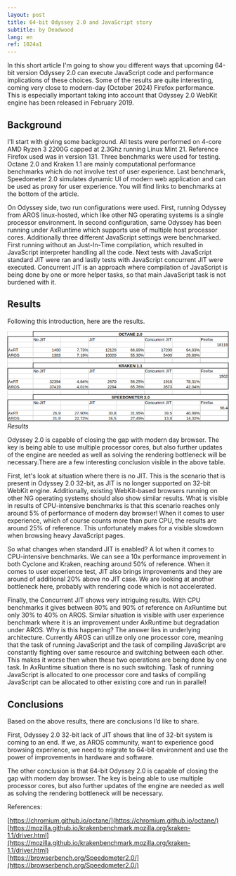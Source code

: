```yaml
---
layout: post
title: 64-bit Odyssey 2.0 and JavaScript story
subtitle: by Deadwood
lang: en
ref: 1024a1
---
```


In this short article I'm going to show you different ways that upcoming 64-bit version Odyssey 2.0 can execute JavaScript code and performance implications of these choices. Some of the results are quite interesting, coming very close to modern-day (October 2024) Firefox performance. This is especially important taking into account that Odyssey 2.0 WebKit engine has been released in February 2019.  

## Background

I'll start with giving some background. All tests were performed on 4-core AMD Ryzen 3 2200G capped at 2.3Ghz running Linux Mint 21. Reference Firefox used was in version 131. Three benchmarks were used for testing. Octane 2.0 and Kraken 1.1 are mainly computational performance benchmarks which do not involve test of user experience. Last benchmark, Speedometer 2.0 simulates dynamic UI of modern web application and can be used as proxy for user experience. You will find links to benchmarks at the bottom of the article.  

On Odyssey side, two run configurations were used. First, running Odyssey from AROS linux-hosted, which like other NG operating systems is a single processor environment. In second configuration, same Odyssey has been running under AxRuntime which supports use of multiple host processor cores. Additionally three different JavaScript settings were benchmarked. First running without an Just-In-Time compilation, which resulted in JavaScript interpreter handling all the code. Next tests with JavaScript standard JIT were ran and lastly tests with JavaScript concurrent JIT were executed. Concurrent JIT is an approach where compilation of JavaScript is being done by one or more helper tasks, so that main JavaScript task is not burdened with it.  

## Results

Following this introduction, here are the results.  

![Results](/assets/img/art.png)
*Results*

Odyssey 2.0 is capable of closing the gap with modern day browser. The key is being able to use multiple processor cores, but also further updates of the engine are needed as well as solving the rendering bottleneck will be necessary.There are a few interesting conclusion visible in the above table.  

First, let's look at situation where there is no JIT. This is the scenario that is present in Odyssey 2.0 32-bit, as JIT is no longer supported on 32-bit WebKit engine. Additionally, existing WebKit-based browsers running on other NG operating systems should also show similar results. What is visible in results of CPU-intensive benchmarks is that this scenario reaches only around 5% of performance of modern day browser! When it comes to user experience, which of course counts more than pure CPU, the results are around 25% of reference. This unfortunately makes for a visible slowdown when browsing heavy JavaScript pages.  

So what changes when standard JIT is enabled? A lot when it comes to CPU-intensive benchmarks. We can see a 10x performance improvement in both Cyclone and Kraken, reaching around 50% of reference. When it comes to user experience test, JIT also brings improvements and they are around of additional 20% above no JIT case. We are looking at another bottleneck here, probably with rendering code which is not accelerated.  

Finally, the Concurrent JIT shows very intriguing results. With CPU benchmarks it gives between 80% and 90% of reference on AxRuntime but only 30% to 40% on AROS. Similar situation is visible with user experience benchmark where it is an improvement under AxRuntime but degradation under AROS. Why is this happening? The answer lies in underlying architecture. Currently AROS can utilize only one processor core, meaning that the task of running JavaScript and the task of compiling JavaScript are constantly fighting over same resource and switching between each other. This makes it worse then when these two operations are being done by one task. In AxRuntime situation there is no such switching. Task of running JavaScript is allocated to one processor core and tasks of compiling JavaScript can be allocated to other existing core and run in parallel!  

## Conclusions

Based on the above results, there are conclusions I’d like to share.   

First, Odyssey 2.0 32-bit lack of JIT shows that line of 32-bit system is coming to an end. If we, as AROS community, want to experience good browsing experience, we need to migrate to 64-bit environment and use the power of improvements in hardware and software.  

The other conclusion is that 64-bit Odyssey 2.0 is capable of closing the gap with modern day browser. The key is being able to use multiple processor cores, but also further updates of the engine are needed as well as solving the rendering bottleneck will be necessary.  


References:  

[https://chromium.github.io/octane/](https://chromium.github.io/octane/)  
[https://mozilla.github.io/krakenbenchmark.mozilla.org/kraken-1.1/driver.html](https://mozilla.github.io/krakenbenchmark.mozilla.org/kraken-1.1/driver.html)  
[https://browserbench.org/Speedometer2.0/](https://browserbench.org/Speedometer2.0/)  


